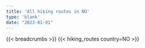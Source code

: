 ```yaml
---
title: 'All hiking routes in NO'
type: 'blank'
date: "2023-01-01"
---
```


{{< breadcrumbs >}}
{{< hiking_routes country=NO >}}
